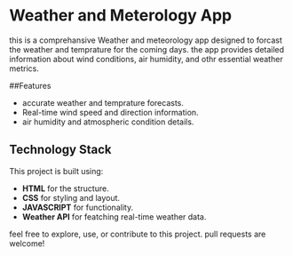 # Weather and Meterology App

this is a comprehansive Weather and meteorology app designed to forcast the weather and temprature for the coming days. the app provides detailed information about wind conditions, air
humidity, and othr essential weather metrics.

##Features

- accurate weather and temprature forecasts.
- Real-time wind speed and direction information.
- air humidity and atmospheric condition details.

## Technology Stack
This project is built using:
- **HTML** for the structure.
- **CSS** for styling and layout.
- **JAVASCRIPT** for functionality.
- **Weather API** for featching real-time weather data.

feel free to explore, use, or contribute to this project. pull requests are welcome!
